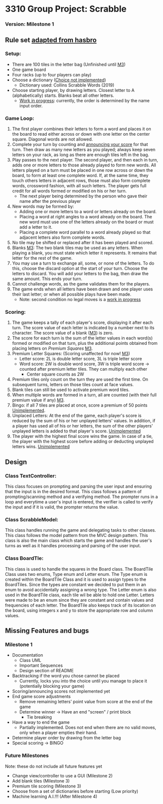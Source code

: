 # 3310 Group Project: Scrabble
### Version: Milestone 1

## Rule set [adapted from hasbro](https://scrabble.hasbro.com/en-us/rules)
### Setup:
- There are 100 tiles in the letter bag (Unfinished until [M3](#future-milestones))
- One game board
- Four racks (up to four players can play)
- Choose a dictionary ([Choice not implemented](#future-milestones))
  - Dictionary used: Collins Scrabble Words (2019)
- Choose starting player, by drawing letters. Closest letter to A (alphabetically) starts. Blanks beat all other letters.
    - [Work in progress](#milestone-1): currently, the order is determined by the name input order.
### Game Loop:
1. The first player combines their letters to form a word and 
places it on the board to read either across or down with one letter on the center square. 
Diagonal words are not allowed.
2. Complete your turn by counting and [announcing your score](#milestone-1) for that turn. 
Then draw as many new letters as you played; 
always keep seven letters on your rack, as long as there are enough tiles left in the bag.
3. Play passes to the next player. The second player, and then each in turn, 
adds one or more letters to those already played to form new words. 
All letters played on a turn must be placed in one row across or down the board, to form at least one complete word. 
If, at the same time, they touch others letters in adjacent rows, 
those must also form complete words, crossword fashion, with all such letters. 
The player gets full credit for all words formed or modified on his or her turn.
   - The next player being determined by the person who gave their name after the previous player
4. New words may be formed by:
   - Adding one or more letters to a word or letters already on the board.
   - Placing a word at right angles to a word already on the board. 
    The new word must use one of the letters already on the board or must add a letter to it.
   - Placing a complete word parallel to a word already played so that adjacent letters also form complete words. 
5. No tile may be shifted or replaced after it has been played and scored.
6. Blanks [M3](#future-milestones): The two blank tiles may be used as any letters. 
When playing a blank, you must state which letter it represents. It remains that letter for the rest of the game.
7. You may use a turn to exchange all, some, or none of the letters. 
To do this, choose the discard option at the start of your turn. Choose the letters to discard.
You will add your letters to the bag, then draw the same amount. This ends your turn.
8. Cannot challenge words, as the game validates them for the players.
9. The game ends when all letters have been drawn and one player uses their last letter;
or when all possible plays have been made.
   - Note: second condition no legal moves is a [work in progress](#milestone-1)

### Scoring:
1. The game keeps a tally of each player's score, displaying it after each turn. 
The score value of each letter is indicated by a number next to its character. 
The score value of a blank ([M3](#future-milestones)) is zero.
2. The score for each turn is the sum of the letter values in each word(s) formed or modified on that turn, 
plus the additional points obtained from placing letters on _Premium Squares_ [M3](#future-milestones).
3. Premium Letter Squares: (Scoring unaffected for now! [M3](#future-milestones))
   - Letter score: 2L is double letter score, 3L is triple letter score
   - Word score: 2W is double word score, 3W is triple word score -> counted after premium letter tiles. 
   They can multiply each other
      - Center square counts as 2W
4. Premium tiles only count on the turn they are used the first time. 
On subsequent turns, letters on those tiles count at face values.
5. Blank tiles can still be used to activate premium word tiles.
6. When multiple words are formed in a turn, all are counted 
(with their full premium value if any) [M3](#future-milestones).
7. Bingo: if all 7 tiles are placed at once, score a premium of 50 points [Unimplemented](#milestone-1).
8. Unplaced Letters: At the end of the game, each player's score is reduced by the sum of his or her unplayed letters' values. 
In addition, if a player has used all of his or her letters, 
the sum of the other players' unplayed letters is added to that player's score. [Unimplemented](#milestone-1)
9. The player with the highest final score wins the game. 
In case of a tie, the player with the highest score before adding or deducting unplayed letters wins. 
[Unimplemented](#milestone-1)

## Design
### Class TextController:
This class focuses on prompting and parsing the user input and ensuring that the input is in the desired format.
This class follows a pattern of prompting/scanning method and a verifying method. The prompter runs in a loop 
and everytime a user's input is entered, the verifier is called to verify the input and if it is valid,
the prompter returns the value.

### Class ScrabbleModel:
This class handles running the game and delegating tasks to other classes. This class follows the model pattern
from the MVC design pattern. This class is also the main class which starts the game and handles the user's turns as well as
it handles processing and parsing of the user input.  

### Class BoardTle:
This class is used to handle the squares in the Board class.
The BoardTile Class uses two enums, Type enum and Letter enum.
The Type enum is created within the BoardTile Class and it is used to assign types to the BoardTiles. Since the types are constant we decided to put them in an enum to avoid accidentally assigning a wrong type.
The Letter enum is also used in the BoardTile class, each tile wil be able to hold one Letter. Letters were made to be an enum since they are constant and contain values and frequencies of each letter.
The BoardTile also keeps track of its location on the board, using integers x and y to store the appropriate row and column values.


## Missing Features and bugs
### Milestone 1
- Documentation
    - Class UML
    - Important Sequences
    - Design section of README
- Backtracking if the word you chose cannot be placed
  - Currently, locks you into the choice until you manage to place it (potentially blocking your game)
- Scoring/announcing scores not implemented yet
- End game score adjustments
  - Remove remaining letters' point value from score at the end of the game
  - Determine winner -> Have an end "screen" / print block
    - Tie breaking
- Have a way to end the game
    - Partially implemented. Does not end when there are no valid moves, only when a player empties their hand.
- Determine player order by drawing from the letter bag
- Special scoring -> BINGO
### Future Milestones 
Note: these do not include all future features yet
- Change view/controller to use a GUI (Milestone 2)
- Add blank tiles (Milestone 3)
- Premium tile scoring (Milestone 3)
- Choose from a set of dictionaries before starting (Low priority)
- Machine learning A.I.!!! (After Milestone 4)
